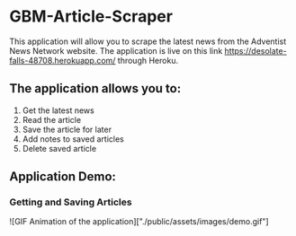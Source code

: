 # GBM-Article-Scraper

This application will allow you to scrape the latest news from the Adventist News Network website.
The application is live on this link https://desolate-falls-48708.herokuapp.com/ through Heroku.

## The application allows you to:

1. Get the latest news
2. Read the article
3. Save the article for later
4. Add notes to saved articles
5. Delete saved article 

## Application Demo:

### Getting and Saving Articles
![GIF Animation of the application]["./public/assets/images/demo.gif"]